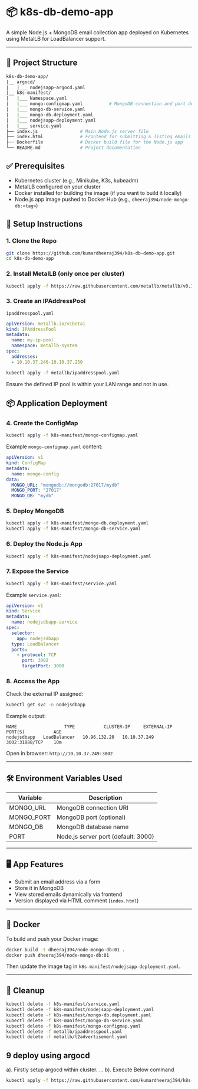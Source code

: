 # 📦 k8s-db-demo-app

A simple Node.js + MongoDB email collection app deployed on Kubernetes using MetalLB for LoadBalancer support.

---

## 🧰 Project Structure

```bash
k8s-db-demo-app/
|__ argocd/
|   |___ nodejsapp-argocd.yaml
|__ k8s-manifest/
|   |___ Namespace.yaml
|   |___ mongo-configmap.yaml          # MongoDB connection and port details
|   |___ mongo-db-service.yaml
|   |___ mongo-db.deployment.yaml
|   |___ nodejsapp-deployment.yaml
|   |___ service.yaml
├── index.js                # Main Node.js server file
├── index.html              # Frontend for submitting & listing emails
├── Dockerfile              # Docker build file for the Node.js app
└── README.md               # Project documentation
```

## ✅ Prerequisites

- Kubernetes cluster (e.g., Minikube, K3s, kubeadm)
- MetalLB configured on your cluster
- Docker installed for building the image (if you want to build it locally)
- Node.js app image pushed to Docker Hub (e.g., `dheeraj394/node-mongo-db:<tag>`)

## 🚀 Setup Instructions

### 1. Clone the Repo

```bash
git clone https://github.com/kumardheeraj394/k8s-db-demo-app.git
cd k8s-db-demo-app
```

### 2. Install MetalLB (only once per cluster)

```bash
kubectl apply -f https://raw.githubusercontent.com/metallb/metallb/v0.13.10/config/manifests/metallb-native.yaml
```

### 3. Create an IPAddressPool

`ipaddresspool.yaml`

```yaml
apiVersion: metallb.io/v1beta1
kind: IPAddressPool
metadata:
  name: my-ip-pool
  namespace: metallb-system
spec:
  addresses:
  - 10.10.37.240-10.10.37.250
```

```bash
kubectl apply -f metallb/ipaddresspool.yaml
```

Ensure the defined IP pool is within your LAN range and not in use.

## 📦 Application Deployment

### 4. Create the ConfigMap

```bash
kubectl apply -f k8s-manifest/mongo-configmap.yaml
```

Example `mongo-configmap.yaml` content:

```yaml
apiVersion: v1
kind: ConfigMap
metadata:
  name: mongo-config
data:
  MONGO_URL: "mongodb://mongodb:27017/mydb"
  MONGO_PORT: "27017"
  MONGO_DB: "mydb"
```

### 5. Deploy MongoDB

```bash
kubectl apply -f k8s-manifest/mongo-db.deployment.yaml
kubectl apply -f k8s-manifest/mongo-db-service.yaml
```

### 6. Deploy the Node.js App

```bash
kubectl apply -f k8s-manifest/nodejsapp-deployment.yaml
```

### 7. Expose the Service

```bash
kubectl apply -f k8s-manifest/service.yaml
```

Example `service.yaml`:

```yaml
apiVersion: v1
kind: Service
metadata:
  name: nodejsdbapp-service
spec:
  selector:
    app: nodejsdbapp
  type: LoadBalancer
  ports:
    - protocol: TCP
      port: 3002
      targetPort: 3000
```

### 8. Access the App

Check the external IP assigned:

```bash
kubectl get svc -n nodejsdbapp
```

Example output:

```
NAME                  TYPE           CLUSTER-IP     EXTERNAL-IP     PORT(S)           AGE
nodejsdbapp   LoadBalancer   10.96.132.20   10.10.37.249    3002:31888/TCP    10m
```

Open in browser: `http://10.10.37.249:3002`

---

## 🛠 Environment Variables Used

| Variable    | Description                     |
|-------------|----------------------------------|
| MONGO_URL   | MongoDB connection URI          |
| MONGO_PORT  | MongoDB port (optional)         |
| MONGO_DB    | MongoDB database name           |
| PORT        | Node.js server port (default: 3000) |

---

## 🖥️ App Features

- Submit an email address via a form
- Store it in MongoDB
- View stored emails dynamically via frontend
- Version displayed via HTML comment (`index.html`)

---

## 🐳 Docker

To build and push your Docker image:

```bash
docker build -t dheeraj394/node-mongo-db:01 .
docker push dheeraj394/node-mongo-db:01
```

Then update the image tag in `k8s-manifest/nodejsapp-deployment.yaml`.

---

## 🧼 Cleanup

```bash
kubectl delete -f k8s-manifest/service.yaml
kubectl delete -f k8s-manifest/nodejsapp-deployment.yaml
kubectl delete -f k8s-manifest/mongo-db.deployment.yaml
kubectl delete -f k8s-manifest/mongo-db-service.yaml
kubectl delete -f k8s-manifest/mongo-configmap.yaml
kubectl delete -f metallb/ipaddresspool.yaml
kubectl delete -f metallb/l2advertisement.yaml
```
## 9 deploy using argocd
a). Firstly setup argocd within cluster.
...
b). Execute Below command
```bash
kubectl apply -f https://raw.githubusercontent.com/kumardheeraj394/k8s-db-demo-app/main/argocd/nodejsapp-argocd.yaml
```
